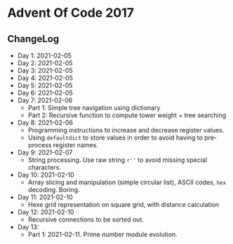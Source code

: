# Advent Of Code 2017

## ChangeLog

* Day 1: 2021-02-05
* Day 2: 2021-02-05
* Day 3: 2021-02-05
* Day 4: 2021-02-05
* Day 5: 2021-02-05
* Day 6: 2021-02-05
* Day 7: 2021-02-06
  * Part 1: Simple tree navigation using dictionary
  * Part 2: Recursive function to compute tower weight + tree searching
* Day 8: 2021-02-06
  * Programming instructions to increase and decrease register values. 
  * Using `defaultdict` to store values in order to avoid having to pre-process register names.
* Day 9: 2021-02-07
  * String processing. Use raw string `r''` to avoid missing special characters.
* Day 10: 2021-02-10
  * Array slicing and manipulation (simple circular list), ASCII codes, `hex` decoding. Boring.
* Day 11: 2021-02-10
  * Hexe grid representation on square grid, with distance calculation
* Day 12: 2021-02-10
  * Recursive connections to be sorted out.
* Day 13: 
  * Part 1: 2021-02-11. Prime number module evolution.
  